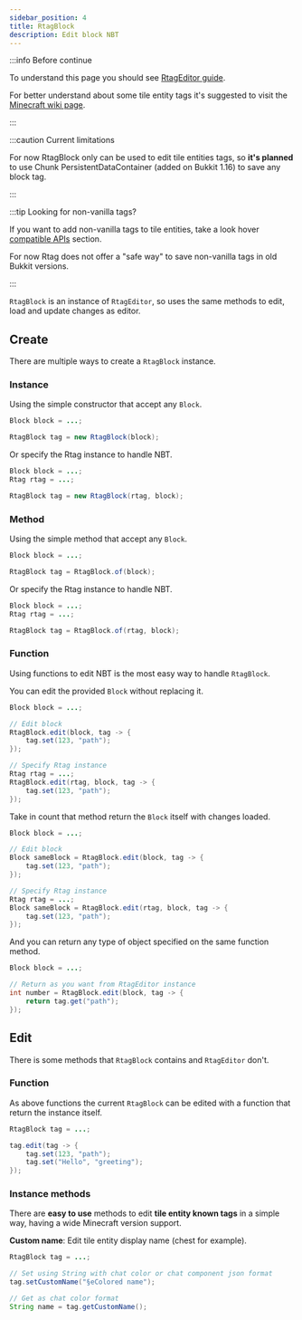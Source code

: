 ```yaml
---
sidebar_position: 4
title: RtagBlock
description: Edit block NBT
---
```


:::info Before continue

To understand this page you should see [RtagEditor guide](editor.md).

For better understand about some tile entity tags it's suggested to visit the [Minecraft wiki page](https://minecraft.wiki/w/Chunk_format#Block_entity_format).

:::

:::caution Current limitations

For now RtagBlock only can be used to edit tile entities tags, so **it's planned** to use Chunk PersistentDataContainer (added on Bukkit 1.16) to save any block tag.

:::

:::tip Looking for non-vanilla tags?

If you want to add non-vanilla tags to tile entities, take a look hover [compatible APIs](../feature/compatible.md) section.

For now Rtag does not offer a "safe way" to save non-vanilla tags in old Bukkit versions.

:::

`RtagBlock` is an instance of `RtagEditor`, so uses the same methods to edit, load and update changes as editor.

## Create

There are multiple ways to create a `RtagBlock` instance.

### Instance

Using the simple constructor that accept any `Block`.

```java
Block block = ...;

RtagBlock tag = new RtagBlock(block);
```

Or specify the Rtag instance to handle NBT.

```java
Block block = ...;
Rtag rtag = ...;

RtagBlock tag = new RtagBlock(rtag, block);
```

### Method

Using the simple method that accept any `Block`.

```java
Block block = ...;

RtagBlock tag = RtagBlock.of(block);
```

Or specify the Rtag instance to handle NBT.

```java
Block block = ...;
Rtag rtag = ...;

RtagBlock tag = RtagBlock.of(rtag, block);
```

### Function

Using functions to edit NBT is the most easy way to handle `RtagBlock`.

You can edit the provided `Block` without replacing it.

```java
Block block = ...;

// Edit block
RtagBlock.edit(block, tag -> {
	tag.set(123, "path");
});

// Specify Rtag instance
Rtag rtag = ...;
RtagBlock.edit(rtag, block, tag -> {
	tag.set(123, "path");
});
```

Take in count that method return the `Block` itself with changes loaded.

```java
Block block = ...;

// Edit block
Block sameBlock = RtagBlock.edit(block, tag -> {
	tag.set(123, "path");
});

// Specify Rtag instance
Rtag rtag = ...;
Block sameBlock = RtagBlock.edit(rtag, block, tag -> {
	tag.set(123, "path");
});
```

And you can return any type of object specified on the same function method.

```java
Block block = ...;

// Return as you want from RtagEditor instance
int number = RtagBlock.edit(block, tag -> {
	return tag.get("path");
});
```

## Edit

There is some methods that `RtagBlock` contains and `RtagEditor` don't.

### Function

As above functions the current `RtagBlock` can be edited with a function that return the instance itself.

```java
RtagBlock tag = ...;

tag.edit(tag -> {
	tag.set(123, "path");
	tag.set("Hello", "greeting");
});
```

### Instance methods

There are **easy to use** methods to edit **tile entity known tags** in a simple way, having a wide Minecraft version support.

**Custom name**: Edit tile entity display name (chest for example).

```java
RtagBlock tag = ...;

// Set using String with chat color or chat component json format
tag.setCustomName("§eColored name");

// Get as chat color format
String name = tag.getCustomName();
```